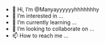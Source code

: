 - 👋 Hi, I’m @Manyayyyyyyhhhhhhhy
- 👀 I’m interested in ...
- 🌱 I’m currently learning ...
- 💞️ I’m looking to collaborate on ...
- 📫 How to reach me ...

<!---
Manyayyyyyyhhhhhhhy/Manyayyyyyyhhhhhhhy is a ✨ special ✨ repository because its `README.md` (this file) appears on your GitHub profile.
You can click the Preview link to take a look at your changes.
--->

